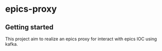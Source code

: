 # epics-proxy



## Getting started

This project aim to realize an epics proxy for interact with epics IOC using kafka.
